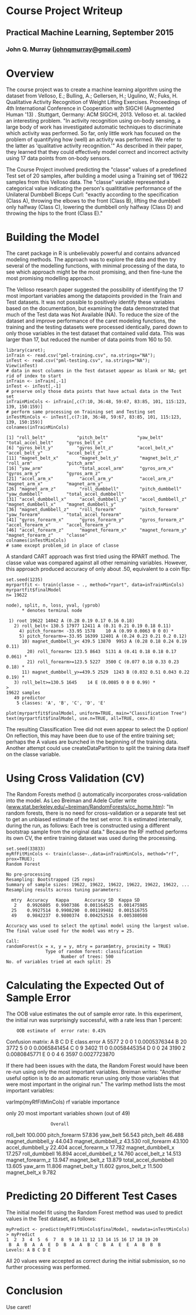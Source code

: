 # Course Project Writeup
##  Practical Machine Learning, September 2015 
### John Q. Murray (johnqmurray@gmail.com)

# Overview

The course project was to create a machine learning algorithm using the dataset from Velloso, E.; Bulling, A.; Gellersen, H.; Ugulino, W.; Fuks, H. Qualitative Activity Recognition of Weight Lifting Exercises. 
Proceedings of 4th International Conference in Cooperation with SIGCHI (Augmented Human '13) . Stuttgart, Germany: ACM SIGCHI, 2013. Velloso et. al. tackled an interesting problem. "In activity recognition using on-body sensing, a large body of work has investigated automatic techniques to discriminate which activity was performed.
So far, only little work has focused on the problem of quantifying how (well) an activity was performed. We refer to the latter as 'qualitative activity recognition.'" As described in their paper, they learned that they could effectively model correct and incorrect activity using 17 data points from on-body sensors. 

The Course Project involved predicting the "classe" values of a predefined Test set of 20 samples, after building a model using a Training set of 19622 samples from this Velloso data. The "classe" variable represented a categorical value indicating the person's qualititative performance 
of the Unilateral Dumbbell Biceps Curl: "exactly according to the specification (Class A), throwing the elbows to the front (Class B), lifting the dumbbell only halfway (Class C), lowering the dumbbell only halfway (Class D) and throwing the hips to the front (Class E)."

# Building the Model

The caret package in R is unbelievably powerful and contains advanced modeling methods. The approach was to explore the data and then try several of the modelling functions,
with minimal processing of the data, to see which approach might be the most promising, and then fine-tune the most promising modelling approach. 

The Velloso research paper suggested the possibility of identifying the 17 most important variables among the datapoints provided in the Train and Test datasets. It was not possible to positively identify these variables based on the documentation, but examining the data demonstrated that much of the Test data was Not Available (NA). 
To reduce the size of the dataset and improve performance of the caret modeling functions, the training and the testing datasets were processed identically, pared down to only those variables in the test dataset that contained valid data. This was larger than 17, but reduced the number of data points from 160 to 50.

```{r}
library(caret);
inTrain <- read.csv("pml-training.csv", na.strings="NA");
inTest <- read.csv("pml-testing.csv", na.strings="NA");
View(inTest)
# data in most columns in the Test dataset appear as blank or NA; get rid of index to start
inTrain <- inTrain[,-1]
inTest <- inTest[,-1]
# preserve only those data points that have actual data in the Test set
inTrainMinCols <- inTrain[,c(7:10, 36:48, 59:67, 83:85, 101, 115:123, 139, 150:159)]
# perform same processing on Training set and Testing set
inTestMinCols <- inTest[,c(7:10, 36:48, 59:67, 83:85, 101, 115:123, 139, 150:159)]
colnames(inTrainMinCols)

[1] "roll_belt"            "pitch_belt"           "yaw_belt"             "total_accel_belt"     "gyros_belt_x"       
[6] "gyros_belt_y"         "gyros_belt_z"         "accel_belt_x"         "accel_belt_y"         "accel_belt_z"       
[11] "magnet_belt_x"        "magnet_belt_y"        "magnet_belt_z"        "roll_arm"             "pitch_arm"          
[16] "yaw_arm"              "total_accel_arm"      "gyros_arm_x"          "gyros_arm_y"          "gyros_arm_z"        
[21] "accel_arm_x"          "accel_arm_y"          "accel_arm_z"          "magnet_arm_x"         "magnet_arm_y"       
[26] "magnet_arm_z"         "roll_dumbbell"        "pitch_dumbbell"       "yaw_dumbbell"         "total_accel_dumbbell"
[31] "accel_dumbbell_x"     "accel_dumbbell_y"     "accel_dumbbell_z"     "magnet_dumbbell_x"    "magnet_dumbbell_y"  
[36] "magnet_dumbbell_z"    "roll_forearm"         "pitch_forearm"        "yaw_forearm"          "total_accel_forearm"
[41] "gyros_forearm_x"      "gyros_forearm_y"      "gyros_forearm_z"      "accel_forearm_x"      "accel_forearm_y"    
[46] "accel_forearm_z"      "magnet_forearm_x"     "magnet_forearm_y"     "magnet_forearm_z"     "classe"         
colnames(inTestMinCols)
# same except problem_id in place of classe
```

A standard CART approach was first tried using the RPART method. The classe value was compared against all other remaining variables. 
However, this approach produced accuracy of only about .50, equivalent to a coin flip:

```{r}
set.seed(1235)
myrpartfit <- train(classe ~ ., method="rpart", data=inTrainMinCols) 
myrpartfit$finalModel
n= 19622 

node), split, n, loss, yval, (yprob)
      * denotes terminal node

 1) root 19622 14042 A (0.28 0.19 0.17 0.16 0.18)  
   2) roll_belt< 130.5 17977 12411 A (0.31 0.21 0.19 0.18 0.11)  
     4) pitch_forearm< -33.95 1578    10 A (0.99 0.0063 0 0 0) *
     5) pitch_forearm>=-33.95 16399 12401 A (0.24 0.23 0.21 0.2 0.12)  
      10) magnet_dumbbell_y< 439.5 13870  9953 A (0.28 0.18 0.24 0.19 0.11)  
        20) roll_forearm< 123.5 8643  5131 A (0.41 0.18 0.18 0.17 0.061) *
        21) roll_forearm>=123.5 5227  3500 C (0.077 0.18 0.33 0.23 0.18) *
      11) magnet_dumbbell_y>=439.5 2529  1243 B (0.032 0.51 0.043 0.22 0.19) *
   3) roll_belt>=130.5 1645    14 E (0.0085 0 0 0 0.99) *
> 
19622 samples
   49 predictor
    5 classes: 'A', 'B', 'C', 'D', 'E'

plot(myrpartfit$finalModel, uniform=TRUE, main="Classification Tree")
text(myrpartfit$finalModel, use.n=TRUE, all=TRUE, cex=.8)
```

The resulting Classification Tree did not even appear to select the D option! On reflection, this may have been due to use of the entire training set; perhaps the A values 
are bunched in the beginning of the training data. Another attempt could use createDataPartition to split the training data itself on the classe variable.

# Using Cross Validation (CV)

The Random Forests method () automatically incorporates cross-validation into the model. As Leo Breiman and Adele Cutler write (www.stat.berkeley.edu/~breiman/RandomForests/cc_home.htm): 
"In random forests, there is no need for cross-validation or a separate test set to get an unbiased estimate of the test set error. It is estimated internally, during the run, as follows:
Each tree is constructed using a different bootstrap sample from the original data." Because the RF method performs its own CV, the entire training dataset was used during the processing.

```{r}
set.seed(33833)
myRfFitMinCols <- train(classe~.,data=inTrainMinCols, method="rf", prox=TRUE);
Random Forest

No pre-processing
Resampling: Bootstrapped (25 reps)
Summary of sample sizes: 19622, 19622, 19622, 19622, 19622, 19622, ...
Resampling results across tuning parameters:
 
  mtry  Accuracy   Kappa      Accuracy SD  Kappa SD  
   2    0.9926805  0.9907386  0.001164525  0.001475985
  25    0.9927514  0.9908290  0.001199482  0.001516755
  49    0.9842237  0.9800374  0.004252516  0.005380508
 
Accuracy was used to select the optimal model using the largest value.
The final value used for the model was mtry = 25.

Call:
randomForest(x = x, y = y, mtry = param$mtry, proximity = TRUE)
               Type of random forest: classification
                     Number of trees: 500
No. of variables tried at each split: 25
```` 

# Calculating the Expected Out of Sample Error

The OOB value estimates the out of sample error rate. In this experiment, the initial run was surprisingly successful, with a rate less than 1 percent:

        OOB estimate of  error rate: 0.43%
Confusion matrix:
     A    B    C    D    E  class.error
A 5577    2    0    0    1 0.0005376344
B   20 3772    5    0    0 0.0065841454
C    0    9 3402   11    0 0.0058445354
D    0    0   24 3190    2 0.0080845771
E    0    0    4    6 3597 0.0027723870

If there had been issues with the data, the Random Forest would have been re-run using only the most important variables.
Breiman writes: "Another useful option is to do an automatic rerun using only those variables that were most important in the original run."
The varImp method lists the most important variables:

varImp(myRfFitMinCols)
rf variable importance
 
  only 20 most important variables shown (out of 49)
 
                     Overall
roll_belt            100.000
pitch_forearm         57.836
yaw_belt              56.543
pitch_belt            46.488
magnet_dumbbell_y     44.043
magnet_dumbbell_z     43.530
roll_forearm          43.100
accel_dumbbell_y      22.404
accel_forearm_x       17.782
magnet_dumbbell_x     17.257
roll_dumbbell         16.894
accel_dumbbell_z      14.760
accel_belt_z          14.513
magnet_forearm_z      13.947
magnet_belt_z         13.879
total_accel_dumbbell  13.605
yaw_arm               11.806
magnet_belt_y         11.602
gyros_belt_z          11.500
magnet_belt_x          9.782


# Predicting 20 Different Test Cases

The initial model fit using the Random Forest method was used to predict values in the Test dataset, as follows:

```{r}
myPredict <- predict(myRfFitMinCols$finalModel, newdata=inTestMinCols)
> myPredict
1  2  3  4  5  6  7  8  9 10 11 12 13 14 15 16 17 18 19 20
 B  A  B  A  A  E  D  B  A  A  B  C  B  A  E  E  A  B  B  B
Levels: A B C D E
````

All 20 values were accepted as correct during the initial submission, so no further processing was performed. 

# Conclusion

Use caret! 
